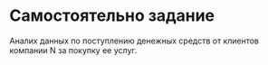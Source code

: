 # Самостоятельно задание

Аналих данных по поступлению денежных средств от клиентов компании N за покупку ее услуг. 
